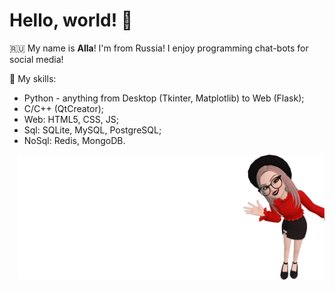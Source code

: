 # Hello, world! 🌴

:ru: My name is **Alla**! I'm from Russia! I enjoy programming chat-bots for social media!

:book: My skills:
- Python - anything from Desktop (Tkinter, Matplotlib) to Web (Flask);
- C/C++ (QtCreator);
- Web: HTML5, CSS, JS;
- Sql: SQLite, MySQL, PostgreSQL;
- NoSql: Redis, MongoDB.

<img src="./gitdirtbanner.png" data-canonical-src="./gitdirtbanner.png" align="right" height="200" />
